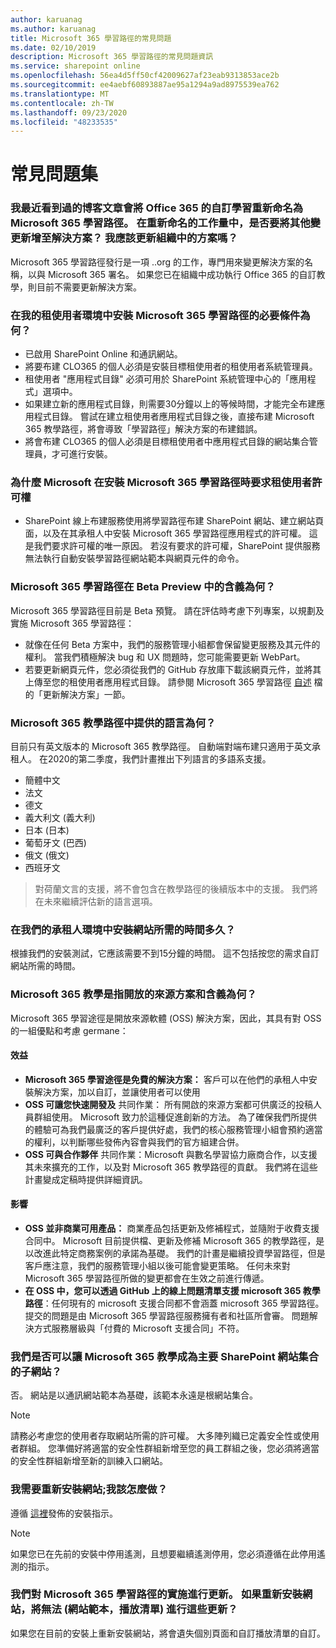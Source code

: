 ```yaml
---
author: karuanag
ms.author: karuanag
title: Microsoft 365 學習路徑的常見問題
ms.date: 02/10/2019
description: Microsoft 365 學習路徑的常見問題資訊
ms.service: sharepoint online
ms.openlocfilehash: 56ea4d5ff50cf42009627af23eab9313853ace2b
ms.sourcegitcommit: ee4aebf60893887ae95a1294a9ad8975539ea762
ms.translationtype: MT
ms.contentlocale: zh-TW
ms.lasthandoff: 09/23/2020
ms.locfileid: "48233535"
---
```

# <a name="frequently-asked-questions"></a>常見問題集

### <a name="i-recently-saw-a-blog-post-that-custom-learning-for-office-365-is-being-renamed-to-microsoft-365-learning-pathways-are-there-other-changes-being-added-to-the-solution-as-part-of-the-renaming-effort-should-i-update-the-solution-in-my-organization"></a>我最近看到過的博客文章會將 Office 365 的自訂學習重新命名為 Microsoft 365 學習路徑。 在重新命名的工作量中，是否要將其他變更新增至解決方案？ 我應該更新組織中的方案嗎？

Microsoft 365 學習路徑發行是一項 ..org 的工作，專門用來變更解決方案的名稱，以與 Microsoft 365 署名。 如果您已在組織中成功執行 Office 365 的自訂教學，則目前不需要更新解決方案。  

### <a name="what-are-the-requirements-for-installing-microsoft-365-learning-pathways-into-my-tenant-environment"></a>在我的租使用者環境中安裝 Microsoft 365 學習路徑的必要條件為何？

- 已啟用 SharePoint Online 和通訊網站。
- 將要布建 CLO365 的個人必須是安裝目標租使用者的租使用者系統管理員。
- 租使用者 "應用程式目錄" 必須可用於 SharePoint 系統管理中心的「應用程式」選項中。
- 如果建立新的應用程式目錄，則需要30分鐘以上的等候時間，才能完全布建應用程式目錄。 嘗試在建立租使用者應用程式目錄之後，直接布建 Microsoft 365 教學路徑，將會導致「學習路徑」解決方案的布建錯誤。 
- 將會布建 CLO365 的個人必須是目標租使用者中應用程式目錄的網站集合管理員，才可進行安裝。

### <a name="why-is-microsoft-asking-for-tenant-permissions-when-installing-microsoft-365-learning-pathways"></a>為什麼 Microsoft 在安裝 Microsoft 365 學習路徑時要求租使用者許可權 

- SharePoint 線上布建服務使用將學習路徑布建 SharePoint 網站、建立網站頁面，以及在其承租人中安裝 Microsoft 365 學習路徑應用程式的許可權。 這是我們要求許可權的唯一原因。 若沒有要求的許可權，SharePoint 提供服務無法執行自動安裝學習路徑網站範本與網頁元件的命令。 

### <a name="what-are-the-implications-of-microsoft-365-learning-pathways-being-in-a-beta-preview"></a>Microsoft 365 學習路徑在 Beta Preview 中的含義為何？ 

Microsoft 365 學習路徑目前是 Beta 預覽。 請在評估時考慮下列專案，以規劃及實施 Microsoft 365 學習路徑：

- 就像在任何 Beta 方案中，我們的服務管理小組都會保留變更服務及其元件的權利。 當我們積極解決 bug 和 UX 問題時，您可能需要更新 WebPart。
- 若要更新網頁元件，您必須從我們的 GitHub 存放庫下載該網頁元件，並將其上傳至您的租使用者應用程式目錄。 請參閱 Microsoft 365 學習路徑 [自述](https://github.com/pnp/custom-learning-office-365/blob/master/README.md) 檔的「更新解決方案」一節。 

### <a name="what-languages-is-microsoft-365-learning-pathways-available-in"></a>Microsoft 365 教學路徑中提供的語言為何？

目前只有英文版本的 Microsoft 365 教學路徑。 自動端對端布建只適用于英文承租人。 在2020的第二季度，我們計畫推出下列語言的多語系支援。 

- 簡體中文 
- 法文  
- 德文 
- 義大利文 (義大利) 
- 日本 (日本)   
- 葡萄牙文 (巴西)  
- 俄文 (俄文)   
- 西班牙文 

> 對荷蘭文言的支援，將不會包含在教學路徑的後續版本中的支援。 我們將在未來繼續評估新的語言選項。

### <a name="how-long-will-it-take-to-install-the-site-in-our-tenant-environment"></a>在我們的承租人環境中安裝網站所需的時間多久？

根據我們的安裝測試，它應該需要不到15分鐘的時間。 這不包括按您的需求自訂網站所需的時間。

### <a name="is-microsoft-365-learning-pathways-an-open-source-solution-and-what-are-the-implications"></a>Microsoft 365 教學是指開放的來源方案和含義為何？

Microsoft 365 學習途徑是開放來源軟體 (OSS) 解決方案，因此，其具有對 OSS 的一組優點和考慮 germane：

#### <a name="benefits"></a>效益 
- **Microsoft 365 學習途徑是免費的解決方案：** 客戶可以在他們的承租人中安裝解決方案，加以自訂，並讓使用者可以使用
- **OSS 可讓您快速開發及**  共同作業： 所有開啟的來源方案都可供廣泛的投稿人員群組使用。  Microsoft 致力於這種促進創新的方法。  為了確保我們所提供的體驗可為我們最廣泛的客戶提供好處，我們的核心服務管理小組會預約適當的權利，以判斷哪些發佈內容會與我們的官方組建合併。  
- **OSS 可與合作夥伴** 共同作業：Microsoft 與數名學習協力廠商合作，以支援其未來擴充的工作，以及對 Microsoft 365 教學路徑的貢獻。 我們將在這些計畫變成定稿時提供詳細資訊。 
    
#### <a name="implications"></a>影響
- **OSS 並非商業可用產品：** 商業產品包括更新及修補程式，並隨附于收費支援合同中。 Microsoft 目前提供檔、更新及修補 Microsoft 365 的教學路徑，是以改進此特定商務案例的承諾為基礎。 我們的計畫是繼續投資學習路徑，但是客戶應注意，我們的服務管理小組以後可能會變更策略。 任何未來對 Microsoft 365 學習路徑所做的變更都會在生效之前進行傳遞。 
- **在 OSS 中，您可以透過 GitHub 上的線上問題清單支援 microsoft 365 教學路徑**：任何現有的 microsoft 支援合同都不會涵蓋 microsoft 365 學習路徑。 提交的問題是由 Microsoft 365 學習路徑服務擁有者和社區所會審。 問題解決方式服務層級與「付費的 Microsoft 支援合同」不符。  

### <a name="can-we-make-the-microsoft-365-learning-pathways-a-subsite-of-our-primary-sharepoint-site-collection"></a>我們是否可以讓 Microsoft 365 教學成為主要 SharePoint 網站集合的子網站？

否。 網站是以通訊網站範本為基礎，該範本永遠是根網站集合。

> [!NOTE]
> 請務必考慮您的使用者存取網站所需的許可權。 大多陣列織已定義安全性或使用者群組。 您準備好將適當的安全性群組新增至您的員工群組之後，您必須將適當的安全性群組新增至新的訓練入口網站。

### <a name="i-need-to-reinstall-the-site-what-should-i-do"></a>我需要重新安裝網站;我該怎麼做？

遵循 [這裡](custom_provision.md)發佈的安裝指示。

> [!NOTE]
> 如果您已在先前的安裝中停用遙測，且想要繼續遙測停用，您必須遵循在此停用遙測的指示。

### <a name="we-made-updates-to-our-implementation-of-microsoft-365-learning-pathways-will-we-lose-these-updates-made-to-site-template-playlists-if-we-reinstall-the-site"></a>我們對 Microsoft 365 學習路徑的實施進行更新。 如果重新安裝網站，將無法 (網站範本，播放清單) 進行這些更新？

如果您在目前的安裝上重新安裝網站，將會遺失個別頁面和自訂播放清單的自訂。  